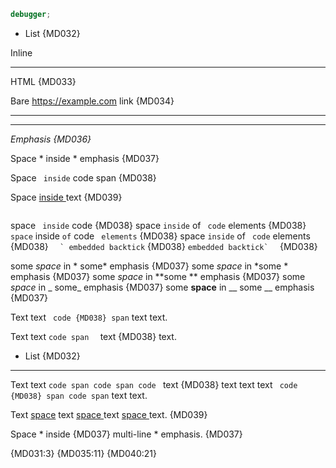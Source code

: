 ```js
debugger;
```
* List {MD032}

Inline<hr/>HTML {MD033}

Bare https://example.com link {MD034}

---
***

*Emphasis {MD036}*

Space * inside * emphasis {MD037}

Space ` inside` code span {MD038}

Space [ inside ](link) text {MD039}

```
```

space `` inside`` code {MD038}
space `inside` of ` code` elements {MD038}
`space` inside `of` code ` elements` {MD038}
space ``inside`` of `` code`` elements {MD038}
``  ` embedded backtick`` {MD038}
``embedded backtick`  `` {MD038}

some *space* in * some* emphasis {MD037}
some *space* in *some * emphasis {MD037}
some *space* in **some ** emphasis {MD037}
some _space_ in _ some_ emphasis {MD037}
some __space__ in __ some __ emphasis {MD037}

Text
text ` code {MD038}
span` text
text.

Text
text `code
span  ` text {MD038}
text.

* List {MD032}
---

Text
text ```code
span code
span code ``` text {MD038}
text
text text ```` code {MD038}
span code
span```` text
text.

Text [ space](link) text [space ](link) text [ space ](link) text. {MD039}

Space * inside {MD037}
multi-line * emphasis. {MD037}

 {MD031:3} {MD035:11} {MD040:21}

<!-- markdownlint-configure-file {
  "MD041": false,
  "MD049": false,
  "MD050": false
} -->

